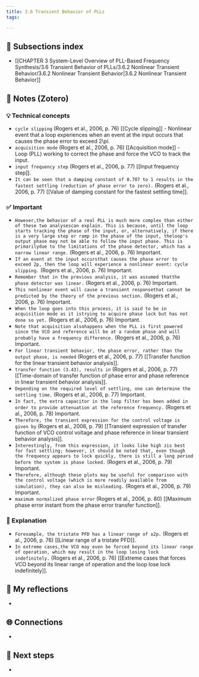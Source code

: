 ```yaml
---
title: 3.6 Transient Behavior of PLLs
tags:

---
```


## 📄 Subsections index
- [[CHAPTER 3 System-Level Overview of PLL-Based Frequency Synthesis/3.6 Transient Behavior of PLLs/3.6.2 Nonlinear Transient Behavior/3.6.2 Nonlinear Transient Behavior|3.6.2 Nonlinear Transient Behavior]]

## 🔗 Notes (Zotero)
### 💡 Technical concepts
- `cycle slipping` (Rogers et al., 2006, p. 76)
	[[Cycle slipping]] - Nonlinear event that a loop experiences when an event at the input occurs that causes the phase error to exceed 2\pi.
- `acquisition mode` (Rogers et al., 2006, p. 76)
	[[Acquisition mode]] - Loop (PLL) working to correct the phase and force the VCO to track the input.
- `input frequency step` (Rogers et al., 2006, p. 77)
	[[Input frequency step]].
- `It can be seen that a damping constant of 0.707 to 1 results in the fastest settling (reduction of phase error to zero).` (Rogers et al., 2006, p. 77)
	[[Value of damping constant for the fastest settling time]].

### ✅️ Important
- `However,the behavior of a real PLL is much more complex than either of these two analysescan explain. This is because, until the loop starts tracking the phase of the input, or, alternatively, if there is a very large step or ramp in the phase of the input, theloop's output phase may not be able to follow the input phase. This is primarilydue to the limitations of the phase detector, which has a narrow linear range.` (Rogers et al., 2006, p. 76) Important.
- `If an event at the input occursthat causes the phase error to exceed 2p, then the loop will experience a nonlinear event: cycle slipping.` (Rogers et al., 2006, p. 76) Important.
- `Remember that in the previous analysis, it was assumed thatthe phase detector was linear.` (Rogers et al., 2006, p. 76) Important.
- `This nonlinear event will cause a transient responsethat cannot be predicted by the theory of the previous section.` (Rogers et al., 2006, p. 76) Important.
- `When the loop goes into this process, it is said to be in acquisition mode as it istrying to acquire phase lock but has not done so yet.` (Rogers et al., 2006, p. 76) Important.
- `Note that acquisition alsohappens when the PLL is first powered since the VCO and reference will be at a random phase and will probably have a frequency difference.` (Rogers et al., 2006, p. 76) Important.
- `For linear transient behavior, the phase error, rather than the output phase, is needed` (Rogers et al., 2006, p. 77)
	[[Transfer function for the linear transient behavior analysis]].
- `transfer function (3.43), results in` (Rogers et al., 2006, p. 77)
	[[Time-domain of transfer function of phase error and phase reference in linear transient behavior analysis]].
- `Depending on the required level of settling, one can determine the settling time.` (Rogers et al., 2006, p. 77) Important.
- `In fact, the extra capacitor in the loop filter has been added in order to provide attenuation at the reference frequency.` (Rogers et al., 2006, p. 78) Important.
- `Therefore, the transient expression for the control voltage is given by` (Rogers et al., 2006, p. 79)
	[[Transient expression of transfer function of VCO control voltage and phase reference in linear transient behavior analysis]].
- `Interestingly, from this expression, it looks like high zis best for fast settling; however, it should be noted that, even though the frequency appears to lock quickly, there is still a long period before the system is phase locked.` (Rogers et al., 2006, p. 79) Important.
- `Therefore, although these plots may be useful for comparison with the control voltage (which is more readily available from simulation), they can also be misleading.` (Rogers et al., 2006, p. 79) Important.
- `maximum normalized phase error` (Rogers et al., 2006, p. 80)
	[[Maximum phase error instant from the phase error transfer function]].

### ️🔶 Explanation
- `Forexample, the tristate PFD has a linear range of ±2p.` (Rogers et al., 2006, p. 76)
	[[Linear range of a tristate PFD]].
- `In extreme cases,the VCO may even be forced beyond its linear range of operation, which may result in the loop losing lock indefinitely.` (Rogers et al., 2006, p. 76)
	[[Extreme cases that forces VCO beyond its linear range of operation and the loop lose lock indefinitely]].

## 📝 My reflections
- 

## 🌐 Connections
- 

## 🧭 Next steps
- 

 